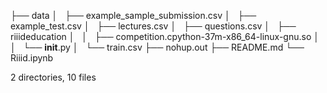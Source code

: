 ├── data
│   ├── example_sample_submission.csv
│   ├── example_test.csv
│   ├── lectures.csv
│   ├── questions.csv
│   ├── riiideducation
│   │   ├── competition.cpython-37m-x86_64-linux-gnu.so
│   │   └── __init__.py
│   └── train.csv
├── nohup.out
├── README.md
└── Riiid.ipynb


2 directories, 10 files
